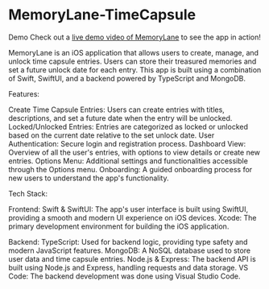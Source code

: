 # MemoryLane-TimeCapsule

Demo
Check out a [live demo video of MemoryLane](https://www.loom.com/share/40dcca6fae6e46a5ae0034476fc4f729) to see the app in action!

MemoryLane is an iOS application that allows users to create, manage, and unlock time capsule entries. Users can store their treasured memories and set a future unlock date for each entry. This app is built using a combination of Swift, SwiftUI, and a backend powered by TypeScript and MongoDB.

Features:

Create Time Capsule Entries: Users can create entries with titles, descriptions, and set a future date when the entry will be unlocked.
Locked/Unlocked Entries: Entries are categorized as locked or unlocked based on the current date relative to the set unlock date.
User Authentication: Secure login and registration process.
Dashboard View: Overview of all the user's entries, with options to view details or create new entries.
Options Menu: Additional settings and functionalities accessible through the Options menu.
Onboarding: A guided onboarding process for new users to understand the app's functionality.


Tech Stack:

Frontend:
Swift & SwiftUI: The app's user interface is built using SwiftUI, providing a smooth and modern UI experience on iOS devices.
Xcode: The primary development environment for building the iOS application.

Backend:
TypeScript: Used for backend logic, providing type safety and modern JavaScript features.
MongoDB: A NoSQL database used to store user data and time capsule entries.
Node.js & Express: The backend API is built using Node.js and Express, handling requests and data storage.
VS Code: The backend development was done using Visual Studio Code.
